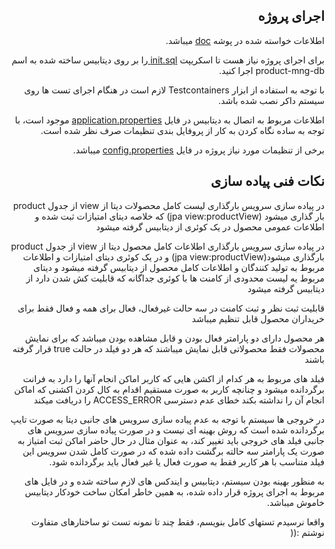 
<div dir="rtl">
<h2>اجرای پروژه</h2>
<p>اطلاعات خواسته شده در پوشه
<a href="https://github.com/SeyedAliRezaMirjafari/product-mng/blob/master/doc">doc</a>
میباشد.</p>
<p>برای اجرای پروژه نیاز هست تا اسکریپت 
<a href="https://github.com/SeyedAliRezaMirjafari/product-mng/blob/master/scripts/1.0.0/init.sql">init.sql </a>
را بر روی دیتابیس ساخته شده به اسم product-mng-db اجرا کنید.</p>
<p>با توجه به استفاده از ابزار Testcontainers لازم است در هنگام اجرای تست ها روی سیستم داکر نصب شده باشد.</p>
<p>اطلاعات مربوط به اتصال به دیتابیس در فایل 
<a href="https://github.com/SeyedAliRezaMirjafari/product-mng/blob/master/src/main/resources/application.properties">application.properties</a>
موجود است، با توجه به ساده نگاه کردن به کار از پروفایل بندی تنظیمات صرف نظر شده است.</p>
<p>برخی از تنظیمات مورد نیاز پروژه در فایل
<a href="https://github.com/SeyedAliRezaMirjafari/product-mng/blob/master/src/main/resources/config.properties">config.properties</a>
میباشد.
</p>
</div>

<div dir="rtl">
<h2>نکات فنی پیاده سازی</h2>
<p>در پیاده سازی سرویس بارگذاری لیست کامل محصولات دیتا از view از جدول product بار گذاری میشود (jpa view:productView) که خلاصه دیتای امتیازات ثبت شده و اطلاعات عمومی محصول در یک کوئری از دیتابیس گرفته میشود</p>
<p>در پیاده سازی سرویس بارگذاری اطلاعات کامل محصول دیتا از view از جدول product بارگذاری میشود(jpa view:productView) و در یک کوئری دیتای امتیازات و اطلاعات مربوط به تولید کنندگان و اطلاعات کامل محصول از دیتابیس گرفته میشود و دیتای مربوط یه لیست محدودی از کامنت ها با کوئری جداگانه که قابلیت کش شدن دارد از دیتابیس گرفته میشود</p>
<p>قابلیت ثبت نظر و ثبت کامنت در سه حالت غیرفعال، فعال برای همه و فعال فقط برای خریداران محصول قابل تنظیم میباشد</p>
<p>هر محصول دارای دو پارامتر فعال بودن و قابل مشاهده بودن میباشد که برای نمایش محصولات فقط محصولاتی قابل نمایش میباشند که هر دو فیلد در حالت true قرار گرفته باشند</p>
<p>فیلد های مربوط به هر کدام از اکشن هایی که کاربر اماکن انجام آنها را دارد به فرانت برگردانده میشود و چنانچه کاربر به صورت مستقیم اقدام به کال کردن اکشنی که اماکن انجام آن را نداشته بکند خطای عدم دسترسی ACCESS_ERROR را دریافت میکند </p>
<p>در خروجی ها سیستم با توجه به عدم پیاده سازی سرویس های جانبی دیتا به صورت تایپ برگردانده شده است که روش بهینه ای نیست و در صورت پیاده سازی سرویس های جانبی فیلد های خروجی باید تغییر کند، به عنوان مثال در حال حاضر اماکن ثبت امتیاز به صورت یک پارامتر سه حالته برگشت داده شده که در صورت کامل شدن سرویس این فیلد متناسب با هر کاربر فقط به صورت فعال یا غیر فعال باید برگردانده شود.</p>
<p>به منظور بهینه بودن سیستم، دیتابیس و ایندکس های لازم ساخته شده و در فایل های مربوط به اجرای پروژه قرار داده شده، به همین خاطر امکان ساخت خودکار دیتابیس خاموش میباشد.</p>
<p>واقعا نرسیدم تستهای کامل بنویسم، فقط چند تا نمونه تست تو ساختارهای متفاوت نوشتم :(( </p>
</div>